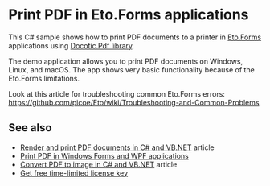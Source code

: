 # Print PDF in Eto.Forms applications
This C# sample shows how to print PDF documents to a printer in [Eto.Forms](https://github.com/picoe/Eto) applications using [Docotic.Pdf library](https://bitmiracle.com/pdf-library/).

The demo application allows you to print PDF documents on Windows, Linux, and macOS. The app shows very basic functionality because of the Eto.Forms limitations.

Look at this article for troubleshooting common Eto.Forms errors:  
https://github.com/picoe/Eto/wiki/Troubleshooting-and-Common-Problems

## See also
* [Render and print PDF documents in C# and VB.NET](https://bitmiracle.com/pdf-library/draw-print-pdf.aspx) article
* [Print PDF in Windows Forms and WPF applications](/Samples/Draw%20and%20print%20PDF/PrintPdf)
* [Convert PDF to image in C# and VB.NET](https://bitmiracle.com/pdf-library/convert-pdf-to-image.aspx) article
* [Get free time-limited license key](https://bitmiracle.com/pdf-library/download-pdf-library.aspx)
